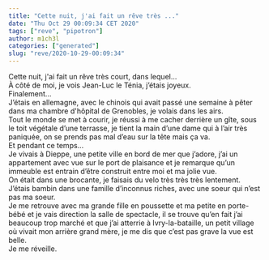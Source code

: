 ```yaml
---
title: "Cette nuit, j'ai fait un rêve très ..."
date: "Thu Oct 29 00:09:34 CET 2020"
tags: ["reve", "pipotron"]
author: m1ch3l
categories: ["generated"]
slug: "reve/2020-10-29-00:09:34"
---
```


Cette nuit, j'ai fait un rêve très court, dans lequel...<br>
À côté de moi, je vois Jean-Luc le Ténia, j’étais joyeux.<br>
Finalement...<br>
J’étais en allemagne, avec le chinois qui avait passé une semaine à pêter dans ma chambre d'hôpital de Grenobles, je volais dans les airs.<br>
Tout le monde se met à courir, je réussi à me cacher derrière un gîte, sous le toit végétale d’une terrasse, je tient la main d’une dame qui à l’air très paniquée, on se prends pas mal d’eau sur la tête mais ça va.<br>
Et pendant ce temps...<br>
Je vivais à Dieppe, une petite ville en bord de mer que j’adore, j’ai un appartement avec vue sur le port de plaisance et je remarque qu’un immeuble est entrain d’être construit entre moi et ma jolie vue.<br>
On était dans une brocante, je faisais du velo très très très lentement.<br>
J’étais bambin dans une famille d’inconnus riches, avec une soeur qui n’est pas ma soeur.<br>
Je me retrouve avec ma grande fille en poussette et ma petite en porte-bébé et je vais direction la salle de spectacle, il se trouve qu’en fait j’ai beaucoup trop marché et que j’ai atterrie à Ivry-la-bataille, un petit village où vivait mon arrière grand mère, je me dis que c’est pas grave la vue est belle.<br>
Je me réveille.<br>
